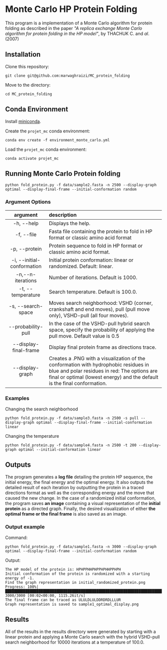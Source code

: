 # Monte Carlo HP Protein Folding
This program is a implementation of a Monte Carlo algorithm for protein folding as described in the paper _"A replica exchange Monte Carlo algorithm for protein folding in the HP model"_, by THACHUK C. and _al_. (2007)
## Installation

Clone this repository:

```
git clone git@github.com:marwaghraizi/MC_protein_folding
```
Move to the directory:

```
cd MC_protein_folding
```
## Conda Environment
Install [miniconda](https://docs.conda.io/en/latest/miniconda.html).

Create the `projet_mc` conda environment:

```
conda env create -f environment_monte_carlo.yml
```

Load the `projet_mc` conda environment:

```
conda activate projet_mc
```
## Running Monte Carlo Protein folding

```
python fold_protein.py -f data/sample2.fasta -n 2500 --display-graph optimal --display-final-frame --initial-conformation random
```
### Argument Options

|           argument           | description                                                                                                                            |
| :--------------------------: | :------------------------------------------------------------------------------------------------------------------------------------- |
|          -h, --help          | Displays the help.                                                                                                                     |
|          -f, --file          | Fasta file containing the protein to fold in HP format or classic amino acid format                                                    |
|          -p, --protein       | Protein sequence to fold in HP format or classic amino acid format.                                                                    |
|  -i, --initial-conformation  | Initial protein conformation: linear or randomized. Default: linear.                                                                   |
|      -n,--n-iterations       | Number of iterations. Default is 1000.                                                                                                               |
|      -t, --temperature       | Search temperature. Default is 100.0.                                                                                                                  |
|    -s, --search-space        | Moves search neighborhood: VSHD (corner, crankshaft and end moves), pull (pull move only), VSHD-pull (all four moves).                 |
|      --probability-pull      | In the case of the VSHD-pull hybrid search space, specify the probability of applying the pull move. Default value is 0.5                               |
|      --display-final-frame   | Display final protein frame as directions trace.                                                                                       |
|      --display-graph         | Creates a .PNG with a visualization of the conformation with hydrophobic residues in blue and polar residues in red: The options are final or optimal (lowest energy) and the default is the final conformation.                                     |

### Examples
Changing the search neighborhood
```
python fold_protein.py -f data/sample3.fasta -n 2500 -s pull --display-graph optimal --display-final-frame --initial-conformation linear
```

Changing the temperature
```
python fold_protein.py -f data/sample4.fasta -n 2500 -t 200 --display-graph optimal --initial-conformation linear
```

## Outputs
The program generates a **log file** detailing the protein HP sequence, the initial energy, the final energy and the optimal energy. It also outputs the detailed result of each iteration by outputting the protein in a traced directions format as well as the corresponding energy and the move that caused the new change. In the case of a randomized initial conformation, the program saves **an image** containing a visual representation of the **initial protein** as a directed graph. Finally, the desired visualization of either **the optimal frame or the final frame** is also saved as an image.

### Output example
Command:
```
python fold_protein.py -f data/sample1.fasta -n 3000 --display-graph optimal --display-final-frame --initial-conformation random
```
Output:
```
The HP model of the protein is: HPHPPHHPHPPHPHHPPHPH
Initial conformation of the protein is randomized with a starting energy of -1.
Find the graph representation in initial_randomized_protein.png
Progress: 100%|████████████████████████████████████████████████████████████████████████████████| 3000/3000 [00:02<00:00, 1115.26it/s]
The final frame can be traced as ULULDLULDDRDRDLLLUR
Graph representation is saved to sample1_optimal_display.png
```
## Results
All of the results in the results directory were generated by starting with a linear protein and applying a Monte Carlo search with the hybrid VSHD-pull search neighborhood for 10000 iterations at a temperature of 100.0.
